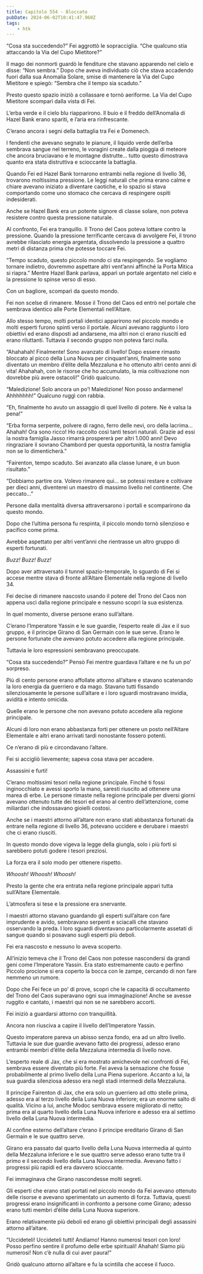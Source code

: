 ```yaml
---
title: Capitolo 554 - Bloccato
pubDate: 2024-06-02T10:41:47.960Z
tags:
    - htk
---
```


“Cosa sta succedendo?” Fei aggrottò le sopracciglia. “Che qualcuno stia attaccando la Via del Cupo Mietitore?”

Il mago dei nonmorti guardò le fenditure che stavano apparendo nel cielo e disse: “Non sembra.” Dopo che aveva individuato ciò che stava accadendo fuori dalla sua Anomalia Solare, smise di mantenere la Via del Cupo Mietitore e spiegò: “Sembra che il tempo sia scaduto.”

Presto questo spazio iniziò a collassare e tornò aeriforme. La Via del Cupo Mietitore scomparì dalla vista di Fei.

L’erba verde e il cielo blu riapparirono. Il buio e il freddo dell’Anomalia di Hazel Bank erano spariti, e l’aria era rinfrescante.

C’erano ancora i segni della battaglia tra Fei e Domenech.

I fendenti che avevano segnato le pianure, il liquido verde dell’erba sembrava sangue nel terreno, le voragini create dalla pioggia di meteore che ancora bruciavano e le montagne distrutte… tutto questo dimostrava quanto era stata distruttiva e scioccante la battaglia.

Quando Fei ed Hazel Bank tornarono entrambi nella regione di livello 36, trovarono moltissima pressione. Le leggi naturali che prima erano calme e chiare avevano iniziato a diventare caotiche, e lo spazio si stava comportando come uno stomaco che cercava di respingere ospiti indesiderati.

Anche se Hazel Bank era un potente signore di classe solare, non poteva resistere contro questa pressione naturale.

Al confronto, Fei era tranquillo. Il Trono del Caos poteva lottare contro la pressione. Quando la pressione terrificante cercava di avvolgere Fei, il trono avrebbe rilasciato energia argentata, dissolvendo la pressione a quattro metri di distanza prima che potesse toccare Fei.

“Tempo scaduto, questo piccolo mondo ci sta respingendo. Se vogliamo tornare indietro, dovremmo aspettare altri vent’anni affinché la Porta Mitica si riapra.” Mentre Hazel Bank parlava, apparì un portale argentato nel cielo e la pressione lo spinse verso di esso.

Con un bagliore, scomparì da questo mondo.

Fei non scelse di rimanere. Mosse il Trono del Caos ed entrò nel portale che sembrava identico alle Porte Elementali nell’Altare.

Allo stesso tempo, molti portali identici apparirono nel piccolo mondo e molti esperti furono spinti verso il portale. Alcuni avevano raggiunto i loro obiettivi ed erano disposti ad andarsene, ma altri non ci erano riusciti ed erano riluttanti. Tuttavia il secondo gruppo non poteva farci nulla.

“Ahahahah! Finalmente! Sono avanzato di livello! Dopo essere rimasto bloccato al picco della Luna Nuova per cinquant’anni, finalmente sono diventato un membro d’élite della Mezzaluna e ho ottenuto altri cento anni di vita! Ahahahah, con le risorse che ho accumulato, la mia coltivazione non dovrebbe più avere ostacoli!” Gridò qualcuno.

“Maledizione! Solo ancora un po’! Maledizione! Non posso andarmene! Ahhhhhhh!” Qualcuno ruggì con rabbia.

“Eh, finalmente ho avuto un assaggio di quel livello di potere. Ne è valsa la pena!”

“Erba forma serpente, polvere di ragno, ferro delle nevi, oro della lacrima… Ahahah! Ora sono ricco! Ho raccolto così tanti tesori naturali. Grazie ad essi la nostra famiglia Jasso rimarrà prospererà per altri 1.000 anni! Devo ringraziare il sovrano Chambord per questa opportunità, la nostra famiglia non se lo dimenticherà.”

“Fairenton, tempo scaduto. Sei avanzato alla classe lunare, è un buon risultato.”

“Dobbiamo partire ora. Volevo rimanere qui… se potessi restare e coltivare per dieci anni, diventerei un maestro di massimo livello nel continente. Che peccato…”

Persone dalla mentalità diversa attraversarono i portali e scomparirono da questo mondo.

Dopo che l’ultima persona fu respinta, il piccolo mondo tornò silenzioso e pacifico come prima.

Avrebbe aspettato per altri vent’anni che rientrasse un altro gruppo di esperti fortunati.

<em>Buzz! Buzz! Buzz!</em>

Dopo aver attraversato il tunnel spazio-temporale, lo sguardo di Fei si accese mentre stava di fronte all’Altare Elementale nella regione di livello 34.

Fei decise di rimanere nascosto usando il potere del Trono del Caos non appena uscì dalla regione principale e nessuno scoprì la sua esistenza.

In quel momento, diverse persone erano sull’altare.

C’erano l’Imperatore Yassin e le sue guardie, l’esperto reale di Jax e il suo gruppo, e il principe Girano di San Germain con le sue serve. Erano le persone fortunate che avevano potuto accedere alla regione principale.

Tuttavia le loro espressioni sembravano preoccupate.

“Cosa sta succedendo?” Pensò Fei mentre guardava l’altare e ne fu un po’ sorpreso.

Più di cento persone erano affollate attorno all’altare e stavano scatenando la loro energia da guerriero e da mago. Stavano tutti fissando silenziosamente le persone sull’altare e i loro sguardi mostravano invidia, avidità e intento omicida.

Quelle erano le persone che non avevano potuto accedere alla regione principale.

Alcuni di loro non erano abbastanza forti per ottenere un posto nell’Altare Elementale e altri erano arrivati tardi nonostante fossero potenti.

Ce n’erano di più e circondavano l’altare.

Fei si accigliò lievemente; sapeva cosa stava per accadere.

Assassini e furti!

C’erano moltissimi tesori nella regione principale. Finché ti fossi inginocchiato e avessi sporto la mano, saresti riuscito ad ottenere una marea di erbe. Le persone rimaste nella regione principale per diversi giorni avevano ottenuto tutte dei tesori ed erano al centro dell’attenzione, come miliardari che indossavano gioielli costosi.

Anche se i maestri attorno all’altare non erano stati abbastanza fortunati da entrare nella regione di livello 36, potevano uccidere e derubare i maestri che ci erano riusciti.

In questo mondo dove vigeva la legge della giungla, solo i più forti si sarebbero potuti godere i tesori preziosi.

La forza era il solo modo per ottenere rispetto.

<em>Whoosh! Whoosh! Whoosh!</em>

Presto la gente che era entrata nella regione principale apparì tutta sull’Altare Elementale.

L’atmosfera si tese e la pressione era snervante.

I maestri attorno stavano guardando gli esperti sull’altare con fare imprudente e avido, sembravano serpenti e sciacalli che stavano osservando la preda. I loro sguardi diventavano particolarmente assetati di sangue quando si posavano sugli esperti più deboli.

Fei era nascosto e nessuno lo aveva scoperto.

All’inizio temeva che il Trono del Caos non potesse nascondersi da grandi geni come l’Imperatore Yassin. Era stato estremamente cauto e perfino Piccolo procione si era coperto la bocca con le zampe, cercando di non fare nemmeno un rumore.

Dopo che Fei fece un po’ di prove, scoprì che le capacità di occultamento del Trono del Caos superavano ogni sua immaginazione! Anche se avesse ruggito e cantato, i maestri qui non se ne sarebbero accorti.

Fei iniziò a guardarsi attorno con tranquillità.

Ancora non riusciva a capire il livello dell’Imperatore Yassin.

Questo imperatore pareva un abisso senza fondo, era ad un altro livello. Tuttavia le sue due guardie avevano fatto dei progressi, adesso erano entrambi membri d’élite della Mezzaluna intermedia di livello nove.

L’esperto reale di Jax, che si era mostrato amichevole nei confronti di Fei, sembrava essere diventato più forte. Fei aveva la sensazione che fosse probabilmente al primo livello della Luna Piena superiore. Accanto a lui, la sua guardia silenziosa adesso era negli stadi intermedi della Mezzaluna.

Il principe Fairenton di Jax, che era solo un guerriero ad otto stelle prima, adesso era al terzo livello della Luna Nuova inferiore; era un enorme salto di qualità. Vicino a lui, anche Modoc sembrava essere migliorato di netto; prima era al quarto livello della Luna Nuova inferiore e adesso era al settimo livello della Luna Nuova intermedia.

Al confine esterno dell’altare c’erano il principe ereditario Girano di San Germain e le sue quattro serve.

Girano era passato dal quarto livello della Luna Nuova intermedia al quinto della Mezzaluna inferiore e le sue quattro serve adesso erano tutte tra il primo e il secondo livello della Luna Nuova intermedia. Avevano fatto i progressi più rapidi ed era davvero scioccante.

Fei immaginava che Girano nascondesse molti segreti.

Gli esperti che erano stati portati nel piccolo mondo da Fei avevano ottenuto delle risorse e avevano sperimentato un aumento di forza. Tuttavia, questi progressi erano insignificanti in confronto a persone come Girano; adesso erano tutti membri d’élite della Luna Nuova superiore.

Erano relativamente più deboli ed erano gli obiettivi principali degli assassini attorno all’altare.

“Uccideteli! Uccideteli tutti! Andiamo! Hanno numerosi tesori con loro! Posso perfino sentire il profumo delle erbe spirituali! Ahahah! Siamo più numerosi! Non c’è nulla di cui aver paura!”

Gridò qualcuno attorno all’altare e fu la scintilla che accese il fuoco.



